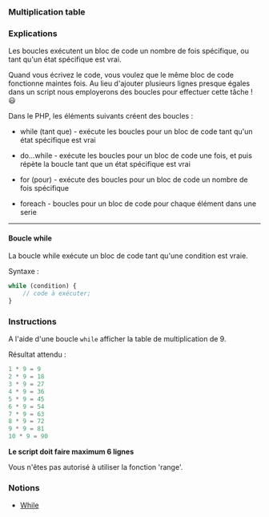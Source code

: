 ### Multiplication table

### Explications

Les boucles exécutent un bloc de code un nombre de fois spécifique, ou tant qu'un état spécifique est vrai.

Quand vous écrivez le code, vous voulez que le même bloc de code fonctionne maintes fois. Au lieu d'ajouter plusieurs lignes presque égales dans un script nous employerons des boucles pour effectuer cette tâche ! 😃

Dans le PHP, les éléments suivants créent des boucles :

- while (tant que) - exécute les boucles pour un bloc de code tant qu'un état spécifique est vrai


- do...while - exécute les boucles pour un bloc de code une fois, et puis répète la boucle tant que un état spécifique est vrai


- for (pour) - exécute des boucles pour un bloc de code un nombre de fois spécifique


- foreach - boucles pour un bloc de code pour chaque élément dans une serie

--- 

#### Boucle while

La boucle while exécute un bloc de code tant qu'une condition est vraie.

Syntaxe :

```php
while (condition) {
    // code à exécuter;
}
```

### Instructions

A l'aide d'une boucle `while` afficher la table de multiplication de 9.

Résultat attendu :
```php
1 * 9 = 9
2 * 9 = 18
3 * 9 = 27
4 * 9 = 36
5 * 9 = 45
6 * 9 = 54
7 * 9 = 63
8 * 9 = 72
9 * 9 = 81
10 * 9 = 90
```

**Le script doit faire maximum 6 lignes**

Vous n'êtes pas autorisé à utiliser la fonction 'range'.

### Notions

- [While](https://www.php.net/manual/fr/control-structures.while.php)